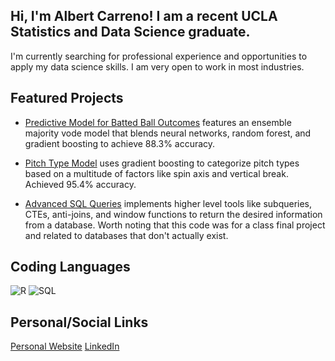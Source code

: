 ## Hi, I'm Albert Carreno! I am a recent UCLA Statistics and Data Science graduate.

I'm currently searching for professional experience and opportunities to apply my data science skills. I am very open to work in most industries. 

## Featured Projects

- [Predictive Model for Batted Ball Outcomes](https://github.com/AlbertCarreno/batted_ball_model)
features an ensemble majority vode model that blends neural networks, random forest, and gradient boosting to achieve 88.3% accuracy.

- [Pitch Type Model](https://github.com/AlbertCarreno/pitch_type_model)
uses gradient boosting to categorize pitch types based on a multitude of factors like spin axis and vertical break. Achieved 95.4% accuracy.

- [Advanced SQL Queries](https://github.com/AlbertCarreno/advanced_sql)
implements higher level tools like subqueries, CTEs, anti-joins, and window functions to return the desired information from a database. Worth noting that this code was for a class final project and related to databases that don't actually exist.

## Coding Languages
![R](https://img.shields.io/badge/R-276DC3?style=for-the-badge&logo=r&logoColor=white)
![SQL](https://img.shields.io/badge/SQL-F29111?style=for-the-badge&logo=sqlite&logoColor=white)

## Personal/Social Links
[Personal Website](https://albert-carreno.netlify.app)
[LinkedIn](https://www.linkedin.com/in/albert-carreno-ba6a40270/)

